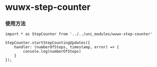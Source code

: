 # wuwx-step-counter

### 使用方法

```
import * as StepCounter from '../../uni_modules/wuwx-step-counter'

StepCounter.startStepCountingUpdates({
	handler: (numberOfSteps, timestamp, error) => {
		console.log(numberOfSteps)
	}
});
```

